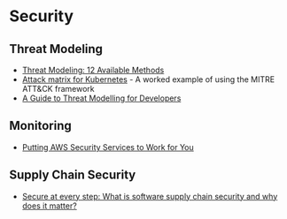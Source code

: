 # Security


## Threat Modeling

  * [Threat Modeling: 12 Available Methods ](https://insights.sei.cmu.edu/sei_blog/2018/12/threat-modeling-12-available-methods.html)
  * [Attack matrix for Kubernetes](https://www.microsoft.com/security/blog/2020/04/02/attack-matrix-kubernetes/) - A worked example of using the MITRE ATT&CK framework
  * [A Guide to Threat Modelling for Developers](https://martinfowler.com/articles/agile-threat-modelling.html)

## Monitoring

  * [Putting AWS Security Services to Work for You](https://aws.amazon.com/blogs/aws/aws-heroes-putting-aws-security-services-to-work-for-you/)

## Supply Chain Security

  * [Secure at every step: What is software supply chain security and why does it matter?](https://github.blog/2020-09-02-secure-your-software-supply-chain-and-protect-against-supply-chain-threats-github-blog/)